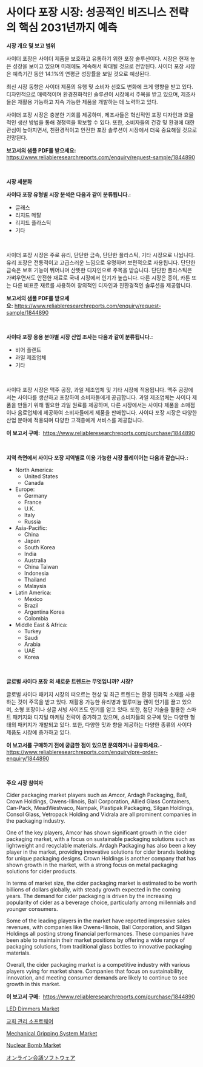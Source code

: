 <p><h1>사이다 포장 시장: 성공적인 비즈니스 전략의 핵심 2031년까지 예측</h1></p><p><strong>시장 개요 및 보고 범위</strong></p>
<p><p>사이더 포장은 사이더 제품을 보호하고 유통하기 위한 포장 솔루션이다. 시장은 현재 높은 성장을 보이고 있으며 미래에도 계속해서 확대될 것으로 전망된다. 사이더 포장 시장은 예측기간 동안 14.1%의 연평균 성장률을 보일 것으로 예상된다.</p><p>최신 시장 동향은 사이더 제품의 유행 및 소비자 선호도 변화에 크게 영향을 받고 있다. 디자인적으로 매력적이며 환경친화적인 솔루션이 시장에서 주목을 받고 있으며, 제조사들은 재활용 가능하고 지속 가능한 제품을 개발하는 데 노력하고 있다.</p><p>사이더 포장 시장은 충분한 기회를 제공하며, 제조사들은 혁신적인 포장 디자인과 효율적인 생산 방법을 통해 경쟁력을 확보할 수 있다. 또한, 소비자들의 건강 및 환경에 대한 관심이 높아지면서, 친환경적이고 안전한 포장 솔루션이 시장에서 더욱 중요해질 것으로 전망된다.</p></p>
<p><strong>보고서의 샘플 PDF를 받으세요:</strong> <a href="https://www.reliableresearchreports.com/enquiry/request-sample/1844890">https://www.reliableresearchreports.com/enquiry/request-sample/1844890</a></p>
<p>&nbsp;</p>
<p><strong>시장 세분화</strong></p>
<p><strong>사이다 포장 유형별 시장 분석은 다음과 같이 분류됩니다.:</strong></p>
<p><ul><li>글래스</li><li>리지드 메탈</li><li>리지드 플라스틱</li><li>기타</li></ul></p>
<p>&nbsp;</p>
<p><p>사이더 포장 시장은 주로 유리, 단단한 금속, 단단한 플라스틱, 기타 시장으로 나뉩니다. 유리 포장은 전통적이고 고급스러운 느낌으로 유명하며 보편적으로 사용됩니다. 단단한 금속은 보호 기능이 뛰어나며 산뜻한 디자인으로 주목을 받습니다. 단단한 플라스틱은 가벼우면서도 안전한 재료로 국내 시장에서 인기가 높습니다. 다른 시장은 종이, 카톤 또는 다른 비표준 재료를 사용하여 창의적인 디자인과 친환경적인 솔루션을 제공합니다.</p></p>
<p><strong>보고서의 샘플 PDF를 받으세요:</strong>&nbsp;<a href="https://www.reliableresearchreports.com/enquiry/request-sample/1844890">https://www.reliableresearchreports.com/enquiry/request-sample/1844890</a></p>
<p>&nbsp;</p>
<p><strong> 사이다 포장 응용 분야별 시장 산업 조사는 다음과 같이 분류됩니다.:</strong></p>
<p><ul><li>비어 플랜트</li><li>과일 제조업체</li><li>기타</li></ul></p>
<p>&nbsp;</p>
<p><p>사이다 포장 시장은 맥주 공장, 과일 제조업체 및 기타 시장에 적용됩니다. 맥주 공장에서는 사이다를 생산하고 포장하여 소비자들에게 공급합니다. 과일 제조업체는 사이다 제품을 만들기 위해 필요한 과일 원료를 제공하며, 다른 시장에서는 사이다 제품을 소매점이나 음료업체에 제공하여 소비자들에게 제품을 판매합니다. 사이다 포장 시장은 다양한 산업 분야에 적용되며 다양한 고객층에게 서비스를 제공합니다.</p></p>
<p><strong>이 보고서 구매:</strong>&nbsp; <a href="https://www.reliableresearchreports.com/purchase/1844890">https://www.reliableresearchreports.com/purchase/1844890</a></p>
<p>&nbsp;</p>
<p><strong>지역 측면에서 사이다 포장 지역별로 이용 가능한 시장 플레이어는 다음과 같습니다.:</strong></p>
<p><ul>
    <li>
        North America:
        <ul>
            <li>United States</li>
            <li>Canada</li>
        </ul>
    </li>
    <li>
        Europe:
        <ul>
            <li>Germany</li>
            <li>France</li>
            <li>U.K.</li>
            <li>Italy</li>
            <li>Russia</li>
        </ul>
    </li>
    <li>
        Asia-Pacific:
        <ul>
            <li>China</li>
            <li>Japan</li>
            <li>South Korea</li>
            <li>India</li>
            <li>Australia</li>
            <li>China Taiwan</li>
            <li>Indonesia</li>
            <li>Thailand</li>
            <li>Malaysia</li>
        </ul>
    </li>
    <li>
        Latin America:
        <ul>
            <li>Mexico</li>
            <li>Brazil</li>
            <li>Argentina Korea</li>
            <li>Colombia</li>
        </ul>
    </li>
    <li>
        Middle East & Africa:
        <ul>
            <li>Turkey</li>
            <li>Saudi</li>
            <li>Arabia</li>
            <li>UAE</li>
            <li>Korea</li>
        </ul>
    </li>
    </ul></p>
<p>&nbsp;</p>
<p><strong>글로벌 사이다 포장 의 새로운 트렌드는 무엇입니까? 시장?</strong></p>
<p><p>글로벌 사이다 패키지 시장의 떠오르는 현상 및 최근 트렌드는 환경 친화적 소재를 사용하는 것이 주목을 받고 있다. 재활용 가능한 유리병과 알루미늄 캔이 인기를 끌고 있으며, 소형 포장이나 싱글 서빙 사이즈도 인기를 얻고 있다. 또한, 첨단 기술을 활용한 스마트 패키지와 디지털 마케팅 전략이 증가하고 있으며, 소비자들의 요구에 맞는 다양한 형태의 패키지가 개발되고 있다. 또한, 다양한 맛과 향을 제공하는 다양한 종류의 사이다 제품도 시장에 증가하고 있다.</p></p>
<p><strong>이 보고서를 구매하기 전에 궁금한 점이 있으면 문의하거나 공유하세요.</strong>- <a href="https://www.reliableresearchreports.com/enquiry/pre-order-enquiry/1844890">https://www.reliableresearchreports.com/enquiry/pre-order-enquiry/1844890</a></p>
<p>&nbsp;</p>
<p><strong>주요 시장 참여자</strong></p>
<p><p>Cider packaging market players such as Amcor, Ardagh Packaging, Ball, Crown Holdings, Owens-Illinois, Ball Corporation, Allied Glass Containers, Can-Pack, MeadWestvaco, Nampak, Plastipak Packaging, Silgan Holdings, Consol Glass, Vetropack Holding and Vidrala are all prominent companies in the packaging industry.</p><p>One of the key players, Amcor has shown significant growth in the cider packaging market, with a focus on sustainable packaging solutions such as lightweight and recyclable materials. Ardagh Packaging has also been a key player in the market, providing innovative solutions for cider brands looking for unique packaging designs. Crown Holdings is another company that has shown growth in the market, with a strong focus on metal packaging solutions for cider products.</p><p>In terms of market size, the cider packaging market is estimated to be worth billions of dollars globally, with steady growth expected in the coming years. The demand for cider packaging is driven by the increasing popularity of cider as a beverage choice, particularly among millennials and younger consumers.</p><p>Some of the leading players in the market have reported impressive sales revenues, with companies like Owens-Illinois, Ball Corporation, and Silgan Holdings all posting strong financial performances. These companies have been able to maintain their market positions by offering a wide range of packaging solutions, from traditional glass bottles to innovative packaging materials.</p><p>Overall, the cider packaging market is a competitive industry with various players vying for market share. Companies that focus on sustainability, innovation, and meeting consumer demands are likely to continue to see growth in this market.</p></p>
<p><strong>이 보고서 구매:</strong>&nbsp;&nbsp;<a href="https://www.reliableresearchreports.com/purchase/1844890">https://www.reliableresearchreports.com/purchase/1844890</a></p>
<p><p><a href="https://view.publitas.com/reportprime-1/led-dimmers-market-insights-market-players-and-forecast-till-2031/">LED Dimmers Market</a></p><p><a href="https://github.com/mpodehpw07370073/Market-Research-Report-List-1/blob/main/8605496186024.md">교회 관리 소프트웨어</a></p><p><a href="https://fuschia-pecorino-a6d.notion.site/Mechanical-Gripping-System-Market-Size-Reflecting-a-Forecast-Till-2031-Market-By-Type-By-Applicati-411800acc7fc47a9bfd47ca2ef1468e1">Mechanical Gripping System Market</a></p><p><a href="https://issuu.com/reportprime-2/docs/nuclear-bomb-market-size-2030.pptx">Nuclear Bomb Market</a></p><p><a href="https://medium.com/@jennyferfeil2023/%E3%82%AA%E3%83%B3%E3%83%A9%E3%82%A4%E3%83%B3%E4%BC%9A%E8%AD%B0%E3%82%BD%E3%83%95%E3%83%88%E3%82%A6%E3%82%A7%E3%82%A2%E5%B8%82%E5%A0%B4-2031%E5%B9%B4%E3%81%BE%E3%81%A7%E3%81%AE%E6%88%90%E5%8A%9F%E3%81%97%E3%81%9F%E3%83%93%E3%82%B8%E3%83%8D%E3%82%B9%E6%88%A6%E7%95%A5%E3%81%AE%E9%8D%B5-8336f1446796">オンライン会議ソフトウェア</a></p></p>
